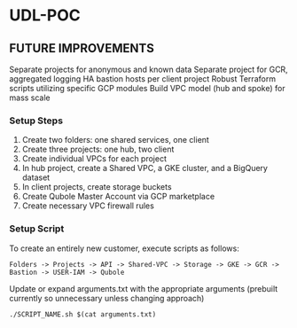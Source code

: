 # UDL-POC

## FUTURE IMPROVEMENTS
Separate projects for anonymous and known data
Separate project for GCR, aggregated logging
HA bastion hosts per client project
Robust Terraform scripts utilizing specific GCP modules
Build VPC model (hub and spoke) for mass scale

### Setup Steps
1) Create two folders: one shared services, one client
2) Create three projects: one hub, two client
3) Create individual VPCs for each project
4) In hub project, create a Shared VPC, a GKE cluster, and a BigQuery dataset
5) In client projects, create storage buckets
6) Create Qubole Master Account via GCP marketplace
7) Create necessary VPC firewall rules

### Setup Script
To create an entirely new customer, execute scripts as follows:
```
Folders -> Projects -> API -> Shared-VPC -> Storage -> GKE -> GCR -> Bastion -> USER-IAM -> Qubole
```
Update or expand arguments.txt with the appropriate arguments (prebuilt currently so unnecessary unless changing approach)
```
./SCRIPT_NAME.sh $(cat arguments.txt)
```
